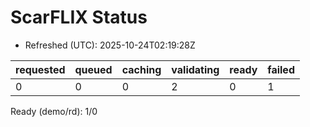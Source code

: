 ﻿# ScarFLIX Status

* Refreshed (UTC): 2025-10-24T02:19:28Z

| requested | queued | caching | validating | ready | failed |
|-----------|--------|---------|------------|-------|--------|
| 0 | 0 | 0 | 2 | 0 | 1 |

Ready (demo/rd): 1/0
